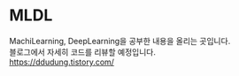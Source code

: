 # MLDL
MachiLearning, DeepLearning을 공부한 내용을 올리는 곳입니다.  
블로그에서 자세히 코드를 리뷰할 예정입니다.  
https://ddudung.tistory.com/
